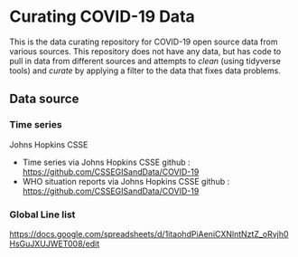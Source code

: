 # Curating COVID-19 Data

This is the data curating repository for COVID-19 open source data from various sources.
This repository does not have any data, but has code to pull in data from different sources and attempts to _clean_ (using tidyverse tools) and _curate_ by applying a filter to the data that fixes data problems. 

## Data source

### Time series
Johns Hopkins CSSE 
- Time series via Johns Hopkins CSSE github : https://github.com/CSSEGISandData/COVID-19
- WHO situation reports via Johns Hopkins CSSE github : https://github.com/CSSEGISandData/COVID-19


### Global Line list 

https://docs.google.com/spreadsheets/d/1itaohdPiAeniCXNlntNztZ_oRvjh0HsGuJXUJWET008/edit
